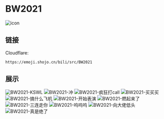 # BW2021
![icon](https://emoji.shojo.cn/bili/src/BW2021/icon.png)
## 链接
Cloudflare:
```
https://emoji.shojo.cn/bili/src/BW2021
```
## 展示
![BW2021-KSWL](https://emoji.shojo.cn/bili/src/BW2021/BW2021-KSWL.png)
![BW2021-冲](https://emoji.shojo.cn/bili/src/BW2021/BW2021-冲.png)
![BW2021-疯狂打call](https://emoji.shojo.cn/bili/src/BW2021/BW2021-疯狂打call.png)
![BW2021-买买买](https://emoji.shojo.cn/bili/src/BW2021/BW2021-买买买.png)
![BW2021-搞什么飞机](https://emoji.shojo.cn/bili/src/BW2021/BW2021-搞什么飞机.png)
![BW2021-开始表演](https://emoji.shojo.cn/bili/src/BW2021/BW2021-开始表演.png)
![BW2021-燃起来了](https://emoji.shojo.cn/bili/src/BW2021/BW2021-燃起来了.png)
![BW2021-三连走你](https://emoji.shojo.cn/bili/src/BW2021/BW2021-三连走你.png)
![BW2021-呜呜呜](https://emoji.shojo.cn/bili/src/BW2021/BW2021-呜呜呜.png)
![BW2021-向大佬低头](https://emoji.shojo.cn/bili/src/BW2021/BW2021-向大佬低头.png)
![BW2021-真是绝了](https://emoji.shojo.cn/bili/src/BW2021/BW2021-真是绝了.png)
